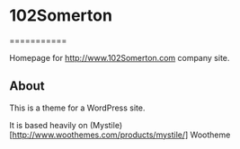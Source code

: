 # 102Somerton
===========

Homepage for http://www.102Somerton.com company site.

## About

This is a theme for a WordPress site.

It is based heavily on (Mystile)[http://www.woothemes.com/products/mystile/] Wootheme